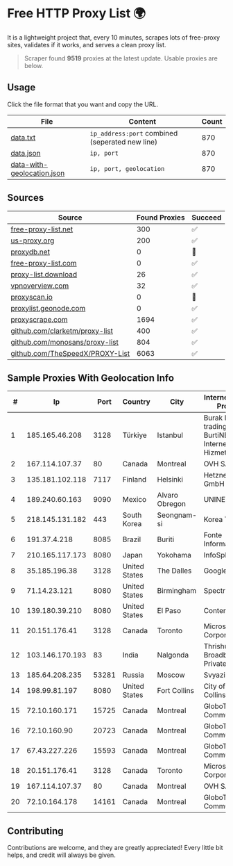 
# Free HTTP Proxy List 🌍

It is a lightweight project that, every 10 minutes, scrapes lots of free-proxy sites, validates if it works, and serves a clean proxy list.


> Scraper found **9519** proxies at the latest update. Usable proxies are below.

## Usage

Click the file format that you want and copy the URL.


|File|Content|Count|
|----|-------|-----|
|[data.txt](https://raw.githubusercontent.com/themiralay/Proxy-List-World/master/data.txt)|`ip_address:port` combined (seperated new line)|870|
|[data.json](https://raw.githubusercontent.com/themiralay/Proxy-List-World/master/data.json)|`ip, port`|870|
|[data-with-geolocation.json](https://raw.githubusercontent.com/themiralay/Proxy-List-World/master/data-with-geolocation.json)|`ip, port, geolocation`|870|

## Sources

|Source|Found Proxies|Succeed|
|------|-------------|-------|
|[free-proxy-list.net](https://free-proxy-list.net)|300|✅|
|[us-proxy.org](https://www.us-proxy.org)|200|✅|
|[proxydb.net](http://proxydb.net)|0|🚫|
|[free-proxy-list.com](https://free-proxy-list.com/?page=&port=&type%5B%5D=http&type%5B%5D=https&up_time=0&search=Search)|0|✅|
|[proxy-list.download](https://www.proxy-list.download/HTTP)|26|✅|
|[vpnoverview.com](https://vpnoverview.com/privacy/anonymous-browsing/free-proxy-servers)|32|✅|
|[proxyscan.io](https://www.proxyscan.io)|0|🚫|
|[proxylist.geonode.com](https://proxylist.geonode.com/api/proxy-list?limit=300&page=1&sort_by=lastChecked&sort_type=desc&protocols=http,https)|0|✅|
|[proxyscrape.com](https://api.proxyscrape.com/v2/?request=displayproxies&protocol=http&timeout=10000&country=all&ssl=all&anonymity=all)|1694|✅|
|[github.com/clarketm/proxy-list](https://raw.githubusercontent.com/clarketm/proxy-list/master/proxy-list-raw.txt)|400|✅|
|[github.com/monosans/proxy-list](https://raw.githubusercontent.com/monosans/proxy-list/main/proxies/http.txt)|804|✅|
|[github.com/TheSpeedX/PROXY-List](https://raw.githubusercontent.com/TheSpeedX/PROXY-List/master/http.txt)|6063|✅|


## Sample Proxies With Geolocation Info

|#|Ip|Port|Country|City|Internet Service Provider|
|-|--|----|-------|----|-------------------------|
|1|185.165.46.208|3128|Türkiye|Istanbul|Burak Buylu trading as BurtiNET Internet Hizmetleri|
|2|167.114.107.37|80|Canada|Montreal|OVH SAS|
|3|135.181.102.118|7117|Finland|Helsinki|Hetzner Online GmbH|
|4|189.240.60.163|9090|Mexico|Alvaro Obregon|UNINET|
|5|218.145.131.182|443|South Korea|Seongnam-si|Korea Telecom|
|6|191.37.4.218|8085|Brazil|Buriti|Fonte Informatica ltda|
|7|210.165.117.173|8080|Japan|Yokohama|InfoSphere|
|8|35.185.196.38|3128|United States|The Dalles|Google LLC|
|9|71.14.23.121|8080|United States|Birmingham|Spectrum|
|10|139.180.39.210|8080|United States|El Paso|Conterra|
|11|20.151.176.41|3128|Canada|Toronto|Microsoft Corporation|
|12|103.146.170.193|83|India|Nalgonda|Thrishul Broadband Private Ltd|
|13|185.64.208.235|53281|Russia|Moscow|Svyazist LLC|
|14|198.99.81.197|8080|United States|Fort Collins|City of Fort Collins|
|15|72.10.160.171|15725|Canada|Montreal|GloboTech Communications|
|16|72.10.160.90|20723|Canada|Montreal|GloboTech Communications|
|17|67.43.227.226|15593|Canada|Montreal|GloboTech Communications|
|18|20.151.176.41|3128|Canada|Toronto|Microsoft Corporation|
|19|167.114.107.37|80|Canada|Montreal|OVH SAS|
|20|72.10.164.178|14161|Canada|Montreal|GloboTech Communications|



## Contributing

Contributions are welcome, and they are greatly appreciated! Every
little bit helps, and credit will always be given.

